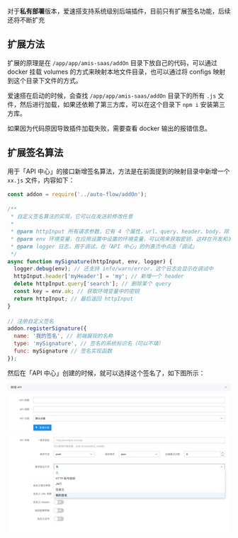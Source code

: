 对于**私有部署**版本，爱速搭支持系统级别后端插件，目前只有扩展签名功能，后续还将不断扩充

## 扩展方法

扩展的原理是在 `/app/app/amis-saas/addOn` 目录下放自己的代码，可以通过 docker 挂载 volumes 的方式来映射本地文件目录，也可以通过将 configs 映射到这个目录下文件的方式。

爱速搭在启动的时候，会查找 `/app/app/amis-saas/addOn` 目录下的所有 `.js` 文件，然后进行加载，如果还依赖了第三方库，可以在这个目录下 `npm i` 安装第三方库。

如果因为代码原因导致插件加载失败，需要查看 docker 输出的报错信息。

## 扩展签名算法

用于「API 中心」的接口新增签名算法，方法是在前面提到的映射目录中新增一个 `xx.js` 文件，内容如下：

```javascript
const addon = require('../auto-flow/addOn');

/**
 * 自定义签名算法的实现，它可以在发送前修改任意
 *
 * @parm httpInput 所有请求参数，它有 4 个属性，url、query、header、body，除了 url 之外都是对象的形式，可以对其中的任意值进行修改
 * @parm env 环境变量，在应用设置中设置的环境变量，可以用来获取密钥，这样在开发和发布时就能选择不同的方式了
 * @parm logger 日志，用于调试，在「API 中心」的列表页中点击「调试」
 */
async function mySignature(httpInput, env, logger) {
  logger.debug(env); // 还支持 info/warn/error，这个日志会显示在调试中
  httpInput.header['myHeader'] = 'my'; // 新增一个 header
  delete httpInput.query['search']; // 删除某个 query
  const key = env.ak; // 获取环境变量中的密钥
  return httpInput; // 最后返回 httpInput
}

// 注册自定义签名
addon.registerSignature({
  name: '我的签名', // 前端展现的名称
  type: 'mySignature', // 签名的系统标识名（可以不填）
  func: mySignature // 签名实现函数
});
```

然后在「API 中心」创建的时候，就可以选择这个签名了，如下图所示：

![image.png](../static/img/高级功能/自定义后端插件/image_585c248.png)
